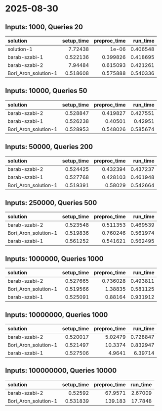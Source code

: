 # 2025-08-30

## Inputs: 1000, Queries 20

| solution             |   setup_time |   preproc_time |   run_time |
|:---------------------|-------------:|---------------:|-----------:|
| solution-1           |     7.72438  |       1e-06    |   0.406548 |
| barab-szabi-1        |     0.522136 |       0.399826 |   0.418695 |
| barab-szabi-2        |     7.94484  |       0.615093 |   0.421261 |
| Bori_Aron_solution-1 |     0.518608 |       0.575888 |   0.540336 |

## Inputs: 10000, Queries 50

| solution             |   setup_time |   preproc_time |   run_time |
|:---------------------|-------------:|---------------:|-----------:|
| barab-szabi-2        |     0.528847 |       0.419827 |   0.427551 |
| barab-szabi-1        |     0.526238 |       0.40501  |   0.42951  |
| Bori_Aron_solution-1 |     0.528953 |       0.548026 |   0.585674 |

## Inputs: 50000, Queries 200

| solution             |   setup_time |   preproc_time |   run_time |
|:---------------------|-------------:|---------------:|-----------:|
| barab-szabi-2        |     0.524425 |       0.432394 |   0.437237 |
| barab-szabi-1        |     0.527768 |       0.428103 |   0.461948 |
| Bori_Aron_solution-1 |     0.519391 |       0.58029  |   0.542664 |

## Inputs: 250000, Queries 500

| solution             |   setup_time |   preproc_time |   run_time |
|:---------------------|-------------:|---------------:|-----------:|
| barab-szabi-2        |     0.523548 |       0.511353 |   0.469539 |
| Bori_Aron_solution-1 |     0.519836 |       0.760246 |   0.561974 |
| barab-szabi-1        |     0.561252 |       0.541621 |   0.562495 |

## Inputs: 1000000, Queries 1000

| solution             |   setup_time |   preproc_time |   run_time |
|:---------------------|-------------:|---------------:|-----------:|
| barab-szabi-2        |     0.527665 |       0.736028 |   0.493811 |
| Bori_Aron_solution-1 |     0.519566 |       1.38835  |   0.581125 |
| barab-szabi-1        |     0.525091 |       0.88164  |   0.931912 |

## Inputs: 10000000, Queries 1000

| solution             |   setup_time |   preproc_time |   run_time |
|:---------------------|-------------:|---------------:|-----------:|
| barab-szabi-2        |     0.520017 |        5.02479 |   0.728847 |
| Bori_Aron_solution-1 |     0.521497 |       10.3374  |   0.832947 |
| barab-szabi-1        |     0.527506 |        4.9641  |   6.39714  |

## Inputs: 100000000, Queries 10000

| solution             |   setup_time |   preproc_time |   run_time |
|:---------------------|-------------:|---------------:|-----------:|
| barab-szabi-2        |     0.52592  |        67.9571 |    2.67009 |
| Bori_Aron_solution-1 |     0.531839 |       139.183  |   17.7848  |
